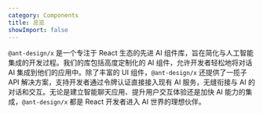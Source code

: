 ```yaml
---
category: Components
title: 总览
showImport: false
---
```


`@ant-design/x` 是一个专注于 React 生态的先进 AI 组件库，旨在简化与人工智能集成的开发过程。我们的库包括高度定制化的 AI 组件，允许开发者轻松地将对话 AI 集成到他们的应用中。除了丰富的 UI 组件，`@ant-design/x` 还提供了一揽子 API 解决方案，支持开发者通过令牌认证直接接入现有 AI 服务，无缝衔接与 AI 的对话和交互。无论是建立智能聊天应用、提升用户交互体验还是加快 AI 能力的集成，`@ant-design/x` 都是 React 开发者进入 AI 世界的理想伙伴。

<ComponentOverview></ComponentOverview>
